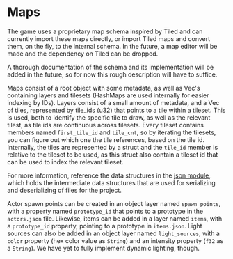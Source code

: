 # Maps

The game uses a proprietary map schema inspired by Tiled and can currently import these maps directly, or import Tiled maps and convert them, on the fly, to the internal schema. In the future, a map editor will be made and the dependency on Tiled can be dropped.

A thorough documentation of the schema and its implementation will be added in the future, so for now this rough description will have to suffice.

Maps consist of a root object with some metadata, as well as Vec's containing layers and tilesets (HashMaps are used internally for easier indexing by IDs).
Layers consist of a small amount of metadata, and a Vec of tiles, represented by tile_ids (u32) that points to a tile within a tileset. This is used, both to identify the specific tile to draw, as well as the relevant tilest, as tile ids are continuous across tilesets. Every tileset contains members named `first_tile_id` and `tile_cnt`, so by iterating the tilesets, you can figure out which one the tile references, based on the tile id. Internally, the tiles are represented by a struct and the `tile_id` member is relative to the tileset to be used, as this struct also contain a tileset id that can be used to index the relevant tileset.

For more information, reference the data structures in the [json module](https://github.com/olefasting/capstone/blob/master/src/json.rs), which holds the intermediate data structures that are used for serializing and deserializing of files for the project.

Actor spawn points can be created in an object layer named `spawn_points`, with a property named `prototype_id` that points to a prototype in the `actors.json` file. Likewise, items can be added in a layer named `items`, with a `prototype_id` property, pointing to a prototype in `items.json`.
Light sources can also be added in an object layer named `light_sources`, with a `color` property (hex color value as `String`) and an intensity property (`f32` as a `String`). We have yet to fully implement dynamic lighting, though. 
